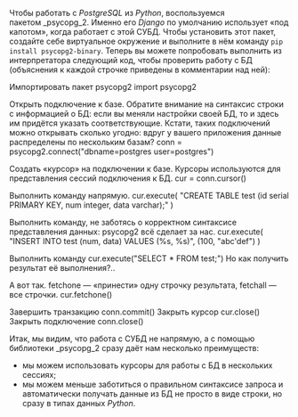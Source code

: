Чтобы работать с _PostgreSQL_ из _Python_, воспользуемся пакетом _psycopg_2. Именно его _Django_ по умолчанию использует «под капотом», когда работает с этой СУБД. Чтобы установить этот пакет, создайте себе виртуальное окружение и выполните в нём команду `pip install psycopg2-binary`. Теперь вы можете попробовать выполнить из интерпретатора следующий код, чтобы проверить работу с БД (объяснения к каждой строчке приведены в комментарии над ней):

Импортировать пакет psycopg2
import psycopg2

Открыть подключение к базе.
Обратите внимание на синтаксис строки с информацией о БД:
если вы меняли настройки своей БД, то и здесь им придётся
указать соответствующие.
Кстати, таких подключений можно открывать сколько угодно:
вдруг у вашего приложения данные распределены
по нескольким базам?
conn = psycopg2.connect("dbname=postgres user=postgres")

Создать «курсор» на подключении к базе.
Курсоры используются для представления
сессий подключения к БД.
cur = conn.cursor()

Выполнить команду напрямую.
cur.execute(
    "CREATE TABLE test (id serial PRIMARY KEY, num integer, data varchar);"
)

Выполнить команду, не заботясь о корректном синтаксисе
представления данных: psycopg2 всё сделает за нас.
cur.execute(
    "INSERT INTO test (num, data) VALUES (%s, %s)",
    (100, "abc'def")
)

Выполнить команду
cur.execute("SELECT * FROM test;")
Но как получить результат её выполнения?..

А вот так. fetchone — «принести» одну строчку результата,
fetchall — все строчки.
cur.fetchone()

Завершить транзакцию
conn.commit()
Закрыть курсор
cur.close()
Закрыть подключение
conn.close()

Итак, мы видим, что работа с СУБД не напрямую, а с помощью библиотеки _psycopg_2 сразу даёт нам несколько преимуществ:

- мы можем использовать курсоры для работы с БД в нескольких сессиях;
- мы можем меньше заботиться о правильном синтаксисе запроса и автоматически получать данные из БД не просто в виде строки, но сразу в типах данных _Python_.